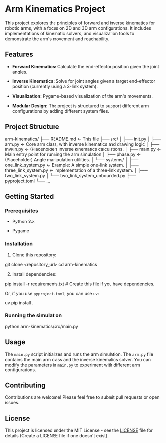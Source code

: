 # Arm Kinematics Project

This project explores the principles of forward and inverse kinematics for robotic arms, with a focus on 2D and 3D arm configurations. It includes implementations of kinematic solvers, and visualization tools to demonstrate the arm's movement and reachability.

## Features

* **Forward Kinematics:** Calculate the end-effector position given the joint angles.

* **Inverse Kinematics:** Solve for joint angles given a target end-effector position (currently using a 3-link system).

* **Visualization:** Pygame-based visualization of the arm's movements.

* **Modular Design:** The project is structured to support different arm configurations by adding different system files.

## Project Structure

arm-kinematics/
├── README.md                <- This file
├── src/
│   ├── init.py
│   ├── arm.py               <- Core arm class, with inverse kinematics and drawing logic
│   ├── invkin.py            <- (Placeholder) Inverse kinematics calculations.
│   ├── main.py              <- Main entry point for running the arm simulation
│   ├── phase.py             <- (Placeholder) Angle manipulation utilities.
│   └── systems/
│       ├── one_link_system.py   <- Example: A simple one-link system.
│       ├── three_link_system.py <- Implementation of a three-link system.
│       ├── two_link_system.py
│       └── two_link_system_unbounded.py
├── pyproject.toml
└── ...

## Getting Started

### Prerequisites

* Python 3.x

* Pygame

### Installation

1. Clone this repository:

git clone <repository_url>
cd arm-kinematics


2. Install dependencies:

pip install -r requirements.txt  # Create this file if you have dependencies.


Or, if you use `pyproject.toml`, you can use `uv`:

uv pip install .


### Running the simulation

python arm-kinematics/src/main.py


## Usage

The `main.py` script initializes and runs the arm simulation. The `arm.py` file contains the main arm class and the inverse kinematics solver. You can modify the parameters in `main.py` to experiment with different arm configurations.

## Contributing

Contributions are welcome! Please feel free to submit pull requests or open issues.

## License

This project is licensed under the MIT License - see the [LICENSE](LICENSE) file for details (Create a LICENSE file if one doesn't exist).

